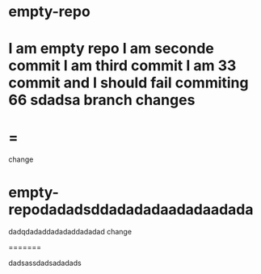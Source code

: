 
# empty-repo
I am empty repo
I am seconde commit
I am third commit
I am 33 commit and I should fail
commiting 66
sdadsa
branch changes
=======
=
=======
change
# empty-repodadadsddadadadaadadaadada
dadqdadaddadadaddadadad
change

=======

dadsassdadsadadads
